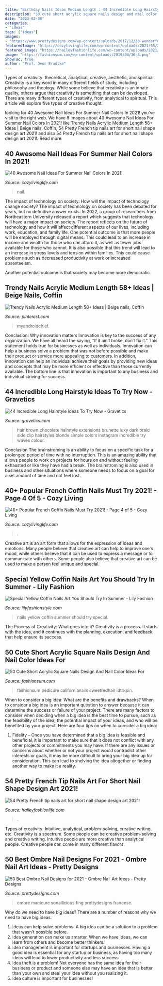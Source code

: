 ```yaml
---
title: "Birthday Nails Ideas Medium Length : 44 Incredible Long Hairstyle Ideas To Try Now"
description: "50 cute short acrylic square nails design and nail color ideas for"
date: "2023-02-08"
categories:
- "ideas"
tags: ["ideas"]
images:
- "https://www.prettydesigns.com/wp-content/uploads/2017/12/30-wonderful-ombre-nail-designs-for-2018-2.jpg"
featuredImage: "https://cozylivinglife.com/wp-content/uploads/2021/05/25-2-683x1024.jpg"
featured_image: "https://haileyfashionlife.com/wp-content/uploads/2021/04/82.jpg"
image: "https://fashionsum.com/wp-content/uploads/2019/04/36-8.png"
ShowToc: true
author: "Prof. Deon Bradtke"
---
```



Types of creativity: theoretical, analytical, creative, aesthetic, and spiritual.
Creativity is a key word in many different fields of study, including philosophy and theology. While some believe that creativity is an innate quality, others argue that creativity is something that can be developed. There are many different types of creativity, from analytical to spiritual. This article will explore five types of creative thought.

	

		
looking for 40 Awesome Nail Ideas For Summer Nail Colors In 2021! you've visit to the right web. We have 8 Images about 40 Awesome Nail Ideas For Summer Nail Colors In 2021! like Trendy Nails Acrylic Medium Length 58+ Ideas | Beige nails, Coffin, 54 Pretty French tip nails art for short nail shape design art 2021! and also 54 Pretty French tip nails art for short nail shape design art 2021!. Read more:
		
    
## 40 Awesome Nail Ideas For Summer Nail Colors In 2021!

<img loading=lazy src="https://cozylivinglife.com/wp-content/uploads/2021/05/25-2-683x1024.jpg" onerror="this.onerror=null;this.src='https://tse4.mm.bing.net/th?id=OIP.WROzWgLWBBUGOVijpJXZRgHaLG&amp;pid=15.1';" alt="40 Awesome Nail Ideas For Summer Nail Colors In 2021!">

_Source: cozylivinglife.com_

>nail. 

	

The impact of technology on society: How will the impact of technology change society?
The impact of technology on society has been debated for years, but no definitive answer exists. In 2022, a group of researchers from Northeastern University released a report which suggests that technology will have a major impact on society. The report reflects on the future of technology and how it will affect different aspects of our lives, including work, education, and family life. 
One potential outcome is that more people will be employed through digital means. This could lead to an increase in income and wealth for those who can afford it, as well as fewer jobs available for those who cannot. It is also possible that this trend will lead to an increase in stress levels and tension within families. This could cause problems such as decreased productivity at work or increased absenteeism. 

Another potential outcome is that society may become more democratic.

    
## Trendy Nails Acrylic Medium Length 58+ Ideas | Beige Nails, Coffin

<img loading=lazy src="https://i.pinimg.com/736x/49/5c/e2/495ce2e5793298a76acbc0718f775c08.jpg" onerror="this.onerror=null;this.src='https://tse4.mm.bing.net/th?id=OIP.inL6HeWgo6ykfzXHWRQfzgAAAA&amp;pid=15.1';" alt="Trendy Nails Acrylic Medium Length 58+ Ideas | Beige nails, Coffin">

_Source: pinterest.com_

>myandroidchief. 

	

Conclusion: Why innovation matters
Innovation is key to the success of any organization. We have all heard the saying, “If it ain’t broke, don’t fix it.” This statement holds true for businesses as well as individuals. Innovation can help a business solve a problem that was not before possible and make their product or service more appealing to customers. In addition, innovation can help an individual achieve their goals by providing new ideas and concepts that may be more efficient or effective than those currently available. The bottom line is that innovation is important to any business and individual striving for success.

    
## 44 Incredible Long Hairstyle Ideas To Try Now - Gravetics

<img loading=lazy src="http://www.gravetics.com/wp-content/uploads/2017/01/Long-Hair-Style-Ideas29.jpg" onerror="this.onerror=null;this.src='https://tse2.mm.bing.net/th?id=OIP.Pz_J8oxDzRbUAT5UweVYFAHaLG&amp;pid=15.1';" alt="44 Incredible Long Hairstyle Ideas To Try Now - Gravetics">

_Source: gravetics.com_

>hair brown chocolate hairstyle extensions brunette luxy dark braid side clip hairstyles blonde simple colors instagram incredible try waves colour. 

	

Conclusion
The brainstroming is an ability to focus on a specific task for a prolonged period of time with no interruption. This is an amazing ability that allows people to work on projects for hours on end without feeling exhausted or like they have had a break. The brainstroming is also used in business and other situations where someone needs to focus on a goal for a set amount of time and not feel lost.

    
## 40+ Popular French Coffin Nails Must Try 2021! - Page 4 Of 5 - Cozy Living

<img loading=lazy src="https://cozylivinglife.com/wp-content/uploads/2021/05/27-8.jpg" onerror="this.onerror=null;this.src='https://tse2.mm.bing.net/th?id=OIP.qDtMbb1dCxPigNrgi_vkeQHaLH&amp;pid=15.1';" alt="40+ Popular French Coffin Nails Must Try 2021! - Page 4 of 5 - Cozy Living">

_Source: cozylivinglife.com_

>. 

	

Creative art is an art form that allows for the expression of ideas and emotions. Many people believe that creative art can help to improve one's mood, while others believe that it can be used to express a message or to communicate with others. Some people also believe that creative art can be used to make a person feel unique and special.

    
## Special Yellow Coffin Nails Art You Should Try In Summer - Lily Fashion

<img loading=lazy src="https://lilyfashionstyle.com/wp-content/uploads/2020/03/28-10.jpg" onerror="this.onerror=null;this.src='https://tse3.mm.bing.net/th?id=OIP.6tYf4_ZGEnVXv9AsYsW1MgHaKW&amp;pid=15.1';" alt="Special Yellow Coffin Nails Art You Should Try In Summer - Lily Fashion">

_Source: lilyfashionstyle.com_

>nails yellow coffin summer should try special. 

	

The Process of Creativity: What goes into it?
Creativity is a process. It starts with the idea, and it continues with the planning, execution, and feedback that help ensure its success.

    
## 50 Cute Short Acrylic Square Nails Design And Nail Color Ideas For

<img loading=lazy src="https://fashionsum.com/wp-content/uploads/2019/04/36-8.png" onerror="this.onerror=null;this.src='https://tse4.mm.bing.net/th?id=OIP.wazlT0WHu05Cr5R827NGYgHaH5&amp;pid=15.1';" alt="50 Cute Short Acrylic Square Nails Design And Nail Color Ideas For">

_Source: fashionsum.com_

>fashionsum pedicure californianails sweetredhair idtrkpin. 

	

When to consider a big idea: What are the benefits and drawbacks?
When to consider a big idea is an important question to answer because it can determine the success or failure of your project. There are many factors to consider when deciding when a big idea is the best time to pursue, such as the feasibility of the idea, the potential impact of your ideas, and who will be benefited by your project. Here are four tips on when to consider a big idea:
1. Fidelity – Once you have determined that a big idea is feasible and beneficial, it is important to make sure that it does not conflict with any other projects or commitments you may have. If there are any issues or concerns about whether or not your project would contradict other interests or goals, it may be more difficult to bring your big idea up for consideration. This can lead to shelving the idea altogether or finding another way to make it a reality.


    
## 54 Pretty French Tip Nails Art For Short Nail Shape Design Art 2021!

<img loading=lazy src="https://haileyfashionlife.com/wp-content/uploads/2021/04/82.jpg" onerror="this.onerror=null;this.src='https://tse2.mm.bing.net/th?id=OIP.Q5-iDzw-CEjNhpDm3NNhkQHaLH&amp;pid=15.1';" alt="54 Pretty French tip nails art for short nail shape design art 2021!">

_Source: haileyfashionlife.com_

>. 

	

Types of creativity: Intuitive, analytical, problem-solving, creative writing, etc.
Creativity is a spectrum. Some people can be creative problem-solving and creative writing. Intuitive people are more creative than analytical people. Creative people can come in many different flavors.

    
## 50 Best Ombre Nail Designs For 2021 - Ombre Nail Art Ideas - Pretty Designs

<img loading=lazy src="https://www.prettydesigns.com/wp-content/uploads/2017/12/30-wonderful-ombre-nail-designs-for-2018-2.jpg" onerror="this.onerror=null;this.src='https://tse2.mm.bing.net/th?id=OIP.O1BxwKfXfJ6Ea3POTxQTeQHaHa&amp;pid=15.1';" alt="50 Best Ombre Nail Designs for 2021 - Ombre Nail Art Ideas - Pretty Designs">

_Source: prettydesigns.com_

>ombre manicure sonailicious fing prettydesigns francese. 

	

Why do we need to have big ideas?
There are a number of reasons why we need to have big ideas. 
1. Ideas can help solve problems. A big idea can be a solution to a problem that wasn't possible before. 
2. Idea generation can make us smarter. When we have ideas, we can learn from others and become better thinkers. 
3. Idea management is important for startups and businesses. Having a good idea is essential for any startup or business, as having too many ideas will lead to lower productivity and less success. 
4. Idea theft is a problem! Not everyone has the same idea for their business or product and someone else may have an idea that is better than your own and steal your idea without you realizing it. 
5. Idea culture is important for businesses!

